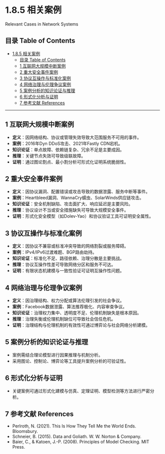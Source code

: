 # 1.8.5 相关案例

Relevant Cases in Network Systems

## 目录 Table of Contents

- [1.8.5 相关案例](#185-相关案例)
  - [目录 Table of Contents](#目录-table-of-contents)
  - [1 互联网大规模中断案例](#1-互联网大规模中断案例)
  - [2 重大安全事件案例](#2-重大安全事件案例)
  - [3 协议互操作与标准化案例](#3-协议互操作与标准化案例)
  - [4 网络治理与伦理争议案例](#4-网络治理与伦理争议案例)
  - [5 案例分析的知识论证与推理](#5-案例分析的知识论证与推理)
  - [6 形式化分析与证明](#6-形式化分析与证明)
  - [7 参考文献 References](#7-参考文献-references)

---

## 1 互联网大规模中断案例

- **定义**：因网络结构、协议或管理失效导致大范围服务不可用的事件。
- **案例**：2016年Dyn DDoS攻击、2021年Fastly CDN宕机。
- **知识论证**：单点故障、依赖链复杂、冗余不足是主要成因。
- **推理**：关键节点失效可导致级联故障。
- **证明**：通过图论割点、最小割分析可形式化证明系统脆弱性。

## 2 重大安全事件案例

- **定义**：因协议漏洞、配置错误或攻击导致的数据泄露、服务中断等事件。
- **案例**：Heartbleed漏洞、WannaCry蠕虫、SolarWinds供应链攻击。
- **知识论证**：安全机制缺陷、攻击面扩大、响应延迟是主要风险。
- **推理**：协议设计不当或安全措施缺失可导致大规模安全事件。
- **证明**：形式化安全模型（如Dolev-Yao）和协议验证工具可证明安全属性。

## 3 协议互操作与标准化案例

- **定义**：因协议不兼容或标准冲突导致的网络割裂或服务障碍。
- **案例**：IPv4/IPv6过渡难题、BGP路由劫持。
- **知识论证**：标准化不足、路径依赖、治理分散是主要挑战。
- **推理**：协议互操作性差可导致网络分区和服务不可达。
- **证明**：有限状态机建模与一致性验证可证明互操作性问题。

## 4 网络治理与伦理争议案例

- **定义**：因治理结构、权力分配或算法伦理引发的社会争议。
- **案例**：Facebook数据泄露、算法推荐极化、内容审查争议。
- **知识论证**：治理权力集中、透明度不足、伦理机制缺失是根本原因。
- **推理**：治理失衡或伦理机制缺位可导致社会信任危机。
- **证明**：治理结构与伦理机制的有效性可通过博弈论与社会网络分析建模。

## 5 案例分析的知识论证与推理

- 案例需结合理论模型进行因果推理与机制分析。
- 采用图论、控制论、博弈论等工具提升案例分析的可验证性。

## 6 形式化分析与证明

- 关键案例可通过形式化建模与仿真、定理证明、模型检测等方法进行严密分析。

## 7 参考文献 References

- Perlroth, N. (2021). This Is How They Tell Me the World Ends. Bloomsbury.
- Schneier, B. (2015). Data and Goliath. W. W. Norton & Company.
- Baier, C., & Katoen, J.-P. (2008). Principles of Model Checking. MIT Press.

